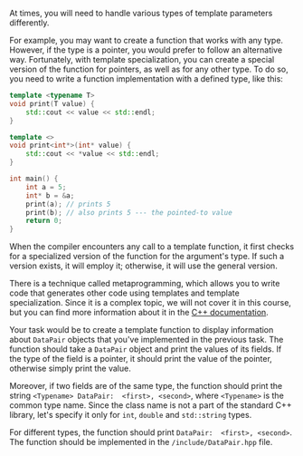 At times, you will need to handle various types of template parameters differently. 

For example, you may want to create a function that works with any type. However, if the type is a pointer, you would prefer to follow an alternative way. Fortunately, with template specialization, you can create a special version of the function for pointers, as well as for any other type. To do so, you need to write a function implementation with a defined type, like this:
```cpp
template <typename T>
void print(T value) {
    std::cout << value << std::endl;
}

template <>
void print<int*>(int* value) {
    std::cout << *value << std::endl;
}

int main() {
    int a = 5;
    int* b = &a;
    print(a); // prints 5
    print(b); // also prints 5 --- the pointed-to value
    return 0;
}
```

When the compiler encounters any call to a template function, it first checks for a specialized version of the function for the argument's type. If such a version exists, it will employ it; otherwise, it will use the general version.

There is a technique called metaprogramming, which allows you to write code that generates other code using templates and template specialization. Since it is a complex topic, we will not cover it in this course, but you can find more information about it in the [C++ documentation](https://en.cppreference.com/w/cpp/meta).

Your task would be to create a template function to display information about `DataPair` objects that you've implemented in the previous task. The function should take a `DataPair` object and print the values of its fields. If the type of the field is a pointer, it should print the value of the pointer, otherwise simply print the value. 

Moreover, if two fields are of the same type, the function should print the string `<Typename> DataPair:  <first>, <second>`, where `<Typename>` is the common type name. Since the class name is not a part of the standard C++ library, let's specify it only for `int`, `double` and `std::string` types.

For different types, the function should print `DataPair:  <first>, <second>`. The function should be implemented in the `/include/DataPair.hpp` file.


